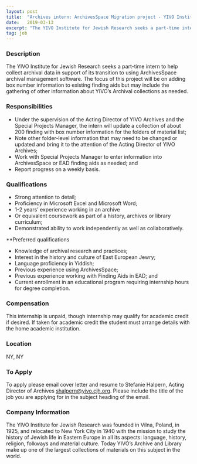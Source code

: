 ```yaml
---
layout: post
title:  "Archives intern: ArchivesSpace Migration project - YIVO Institute for Jewish Research "
date:   2019-03-13
excerpt: "The YIVO Institute for Jewish Research seeks a part-time intern to help collect archival data in support of its transition to using ArchivesSpace archival management software. The focus of this project will be on adding box number information to existing finding aids but may include the gathering of other information..."
tag: job
---
```


### Description   

The YIVO Institute for Jewish Research seeks a part-time intern to help collect archival data in support of its transition to using ArchivesSpace archival management software.  The focus of this project will be on adding box number information to existing finding aids but may include the gathering of other information about YIVO’s Archival collections as needed.


### Responsibilities   

-	Under the supervision of the Acting Director of YIVO Archives and the Special Projects Manager, the intern will update a collection of about 200 finding with box number information for the folders of material list;
-	Note other folder-level information that may need to be changed or updated and bring it to the attention of the Acting Director of YIVO Archives;
-	Work with Special Projects Manager to enter information into ArchivesSpace or EAD finding aids as needed; and
-	Report progress on a weekly basis.



### Qualifications   

-	Strong attention to detail;
-	Proficiency in Microsoft Excel and Microsoft Word;
-	1-2 years’ experience working in an archive
-	Or equivalent coursework as part of a history, archives or library curriculum;
-	Demonstrated ability to work independently as well as collaboratively.

**Preferred qualifications
-	Knowledge of archival research and practices;
-	Interest in the history and culture of East European Jewry;
-	Language proficiency in Yiddish;
-	Previous experience using ArchivesSpace;
-	Previous experience working with Finding Aids in EAD; and
-	Current enrollment in an educational program requiring internship hours for degree completion.



### Compensation   

This internship is unpaid, though internship may qualify for academic credit if desired. If taken for academic credit the student must arrange details with the home academic institution.


### Location   

NY, NY




### To Apply   

To apply please email cover letter and resume to Stefanie Halpern, Acting Director of Archives shalpern@yivo.cjh.org. 
Please include the title of the job you are applying for in the subject heading of the email.



### Company Information   

The YIVO Institute for Jewish Research was founded in Vilna, Poland, in 1925, and relocated to New York City in 1940 with the mission to study the history of Jewish life in Eastern Europe in all its aspects: language, history, religion, folkways and material culture. Today YIVO’s Archive and Library make up one of the largest collections of materials on this subject in the world. 



